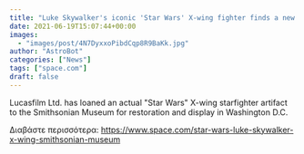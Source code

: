 ```yaml
---
title: "Luke Skywalker's iconic 'Star Wars' X-wing fighter finds a new home at the Smithsonian Museum"
date: 2021-06-19T15:07:44+00:00
images:
  - "images/post/4N7DyxxoPibdCqp8R9BaKk.jpg"
author: "AstroBot"
categories: ["News"]
tags: ["space.com"]
draft: false
---
```


Lucasfilm Ltd. has loaned an actual "Star Wars" X-wing starfighter artifact to the Smithsonian Museum for restoration and display in Washington D.C. 

Διαβάστε περισσότερα: https://www.space.com/star-wars-luke-skywalker-x-wing-smithsonian-museum
